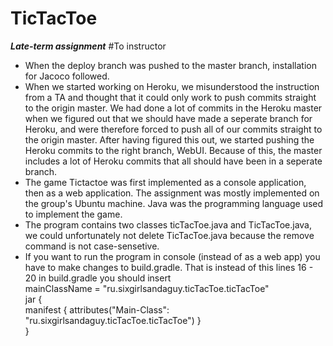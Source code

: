 # TicTacToe
***Late-term assignment***
#To instructor
* When the deploy branch was pushed to the master branch, installation for Jacoco followed.
* When we started working on Heroku, we misunderstood the instruction from a TA and thought that it could only work to push commits straight to the origin master. We had done a lot of commits in the Heroku master when we figured out that we should have made a seperate branch for Heroku, and were therefore forced to push all of our commits straight to the origin master. After having figured this out, we started pushing the Heroku commits to the right branch, WebUI. Because of this, the master includes a lot of Heroku commits that all should have been in a seperate branch.
* The game Tictactoe was first implemented as a console application, then as a web application. The assignment was mostly implemented on the group's Ubuntu machine. Java was the programming language used to implement the game.
* The program contains two classes ticTacToe.java and TicTacToe.java, we could unfortunately not delete TicTacToe.java because the remove command is not case-sensetive.
* If you want to run the program in console (instead of as a web app) you have to make changes to build.gradle. That is instead of this lines 16 - 20 in build.gradle you should insert </br>
mainClassName = "ru.sixgirlsandaguy.ticTacToe.ticTacToe" </br>
jar { </br>
	manifest { attributes("Main-Class": "ru.sixgirlsandaguy.ticTacToe.ticTacToe") }</br>
}</br>

